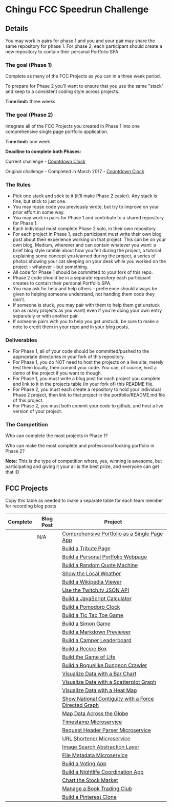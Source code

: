 # Chingu FCC Speedrun Challenge

## Details

You may work in pairs for phase 1 and you and your pair may share the same repository for phase 1. For phase 2, each participant should create a new repository to contain their personal Portfolio SPA.


### The goal (Phase 1)

Complete as many of the FCC Projects as you can in a three week period.

To prepare for Phase 2 you'll want to ensure that you use the same "stack" and keep to a consistent coding style across projects.

**Time limit:** three weeks

### The goal (Phase 2)

Integrate all of the FCC Projects you created in Phase 1 into one comprehensive single page portfolio application.

**Time limit:** one week

**Deadline to complete both Phases:**

Current challenge - [Countdown Clock](https://countingdownto.com/countdown/chingu-fcc-speedrun-challenge-april-may-2017-countdown-clock)    

Original challenge - Completed in March 2017 - [Countdown Clock](https://countingdownto.com/countdown/chingu-fcc-speedrun-challenge-countdown-clock)


### The Rules

* Pick one stack and stick to it (it'll make Phase 2 easier). Any stack is fine, but stick to just one.
* You may reuse code you previously wrote, but try to improve on your prior effort in some way.
* You may work in pairs for Phase 1 and contribute to a shared repository for Phase 1.
* Each individual must complete Phase 2 solo, in their own repository.
* For each project in Phase 1, each participant must write their own blog post about their experience working on that project. This can be on your own blog, Medium, wherever and can contain whatever you want: a brief blog style ramble about how you felt during the project, a tutorial explaining some concept you learned during the project, a series of photos showing your cat sleeping on your desk while you worked on the project - whatever - but something.
* All code for Phase 1 should be committed to your fork of this repo.
* Phase 2 code should be in a separate repository each participant creates to contain their personal Portfolio SPA.
* You may ask for help and help others - preference should always be given to helping someone understand, not handing them code they don't.
* If someone is stuck, you may pair with them to help them get unstuck (on as many projects as you want) even if you're doing your own entry separately or with another pair.
* If someone pairs with you to help you get unstuck, be sure to make a note to credit them in your repo and in your blog posts.

### Deliverables

* For Phase 1, all of your code should be committed/pushed to the appropriate directories in your fork of this repository.
* For Phase 1, you do NOT need to host the projects on a live site, merely test them locally, then commit your code. You can, of course, host a demo of the project if you want to though.
* For Phase 1, you must write a blog post for each project you complete and link to it in the projects table (in your fork of) this README file.
* For Phase 2, you must each create a repository to hold your individual Phase 2 project, then link to that project in the portfolio/README.md file of this project.
* For Phase 2, you must both commit your code to github, and host a live version of your project.

### The Competition

Who can complete the most projects in Phase 1?

Who can make the most complete and professional looking portfolio in Phase 2?

**Note:** This is the type of competition where, yes, winning is awesome, but participating and giving it your all is the best prize, and everyone can get that :D

## FCC Projects

Copy this table as needed to make a separate table for each team member for recording blog posts

| Complete | Blog Post |Project  |
|----------|---------|----------|
|      | N/A| [Comprehensive Portfolio as a Single Page App](./portfolio) |   |
|      |  [ ]()  | [Build a Tribute Page](./frontend/tribute-page) |  |
|      |  [ ]()  | [Build a Personal Portfolio Webpage](./frontend/portfolio) |  |
|      |  [ ]()  | [Build a Random Quote Machine](./frontend/random-quote-machine) |  |
|      |  [ ]()  | [Show the Local Weather](./frontend/local-weather) |  |
|      |  [ ]()  | [Build a Wikipedia Viewer](./frontend/wikipedia-viewer) |  |
|      |  [ ]()  | [Use the Twitch.tv JSON API](./frontend/twitch-client) |  |
|      |  [ ]()  | [Build a JavaScript Calculator](./frontend/calculator) |  |
|      |  [ ]()  | [Build a Pomodoro Clock](./frontend/pomodoro-clock) |  |
|      |  [ ]()  | [Build a Tic Tac Toe Game](./frontend/tictactoe-game) |  |
|      |  [ ]()  | [Build a Simon Game](./frontend/simon-game) |  |
|      |  [ ]()  | [Build a Markdown Previewer](./data-vis/markdown-previewer) |  |
|      |  [ ]()  | [Build a Camper Leaderboard](./data-vis/camper-leaderboard) |  |
|      |  [ ]()  | [Build a Recipe Box](./data-vis/recipe-box) |  |
|      |  [ ]()  | [Build the Game of Life](./data-vis/game-of-life) |  |
|      |  [ ]()  | [Build a Roguelike Dungeon Crawler](./data-vis/dungeon-crawler) |  |
|      |  [ ]()  | [Visualize Data with a Bar Chart](./data-vis/bar-chart) |  |
|      |  [ ]()  | [Visualize Data with a Scatterplot Graph](./data-vis/scatterplot-graph) |  |
|      |  [ ]()  | [Visualize Data with a Heat Map](./data-vis/heat-map) |  |
|      |  [ ]()  | [Show National Contiguity with a Force Directed Graph](./data-vis/force-directed-graph) |  |
|      |  [ ]()  | [Map Data Across the Globe](./data-vis/data-across-globe) |  |
|      |  [ ]()  | [Timestamp Microservice](./backend/api-timestamp) |  |
|      |  [ ]()  | [Request Header Parser Microservice](./backend/api-request-header) |  |
|      |  [ ]()  | [URL Shortener Microservice](./backend/api-url-shortener) |  |
|      |  [ ]()  | [Image Search Abstraction Layer](./backend/api-image-search) |  |
|      |  [ ]()  | [File Metadata Microservice](./backend/api-file-metadata) |  |
|      |  [ ]()  | [Build a Voting App](./backend/app-voting) |  |
|      |  [ ]()  | [Build a Nightlife Coordination App](./backend/app-nightlife) |  |
|      |  [ ]()  | [Chart the Stock Market](./backend/app-stock-market) |  |
|      |  [ ]()  | [Manage a Book Trading Club](./backend/app-book-trading) |  |
|      |  [ ]()  | [Build a Pinterest Clone](./backend/app-pinterest-clone) |  |
